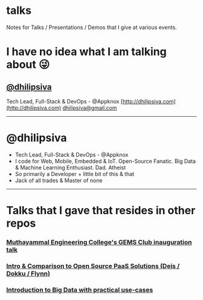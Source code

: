 # talks

Notes for Talks / Presentations / Demos that I give at various events.

# I have no idea what I am talking about :stuck_out_tongue_winking_eye:


## [@dhilipsiva](https://github.com/dhilipsiva)

Tech Lead, Full-Stack & DevOps - @Appknox
[http://dhilipsiva.com](http://dhilipsiva.com)
[dhilipsiva@gmail.com](mailto:dhilipsiva@gmail.com)

---

# @dhilipsiva
- Tech Lead, Full-Stack & DevOps - @Appknox
- I code for Web, Mobile, Embedded & IoT. Open-Source Fanatic. Big Data & Machine Learning Enthusiast. Dad. Atheist
- So primarily a Developer + little bit of this & that
- Jack of all trades & Master of none

---

# Talks that I gave that resides in other repos

### [Muthayammal Engineering College's GEMS Club inauguration talk](https://github.com/dhilipsiva/mec-gems)
### [Intro & Comparison to Open Source PaaS Solutions (Deis / Dokku / Flynn)](https://github.com/dhilipsiva/open-source-paas)
### [Introduction to Big Data with practical use-cases](https://github.com/dhilipsiva/intro-to-big-data)
